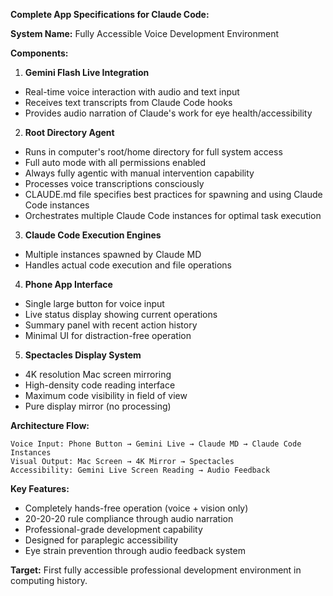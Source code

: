 **Complete App Specifications for Claude Code:**

**System Name:** Fully Accessible Voice Development Environment

**Components:**

1. **Gemini Flash Live Integration**
- Real-time voice interaction with audio and text input
- Receives text transcripts from Claude Code hooks
- Provides audio narration of Claude's work for eye health/accessibility

2. **Root Directory Agent**
- Runs in computer's root/home directory for full system access
- Full auto mode with all permissions enabled
- Always fully agentic with manual intervention capability
- Processes voice transcriptions consciously
- CLAUDE.md file specifies best practices for spawning and using Claude Code instances
- Orchestrates multiple Claude Code instances for optimal task execution

3. **Claude Code Execution Engines**
- Multiple instances spawned by Claude MD
- Handles actual code execution and file operations

4. **Phone App Interface**
- Single large button for voice input
- Live status display showing current operations
- Summary panel with recent action history
- Minimal UI for distraction-free operation

5. **Spectacles Display System**
- 4K resolution Mac screen mirroring
- High-density code reading interface
- Maximum code visibility in field of view
- Pure display mirror (no processing)

**Architecture Flow:**

```
Voice Input: Phone Button → Gemini Live → Claude MD → Claude Code Instances
Visual Output: Mac Screen → 4K Mirror → Spectacles
Accessibility: Gemini Live Screen Reading → Audio Feedback
```

**Key Features:**

- Completely hands-free operation (voice + vision only)
- 20-20-20 rule compliance through audio narration
- Professional-grade development capability
- Designed for paraplegic accessibility
- Eye strain prevention through audio feedback system

**Target:** First fully accessible professional development environment in computing history.​​​​​​​​​​​​​​​​